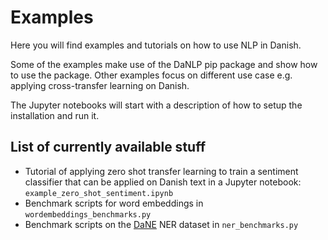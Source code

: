 Examples
========

Here you will find examples and tutorials on how to use NLP in Danish.

Some of the examples make use of the DaNLP pip package and show how to use the 
package. Other examples focus on different use case e.g. applying cross-transfer 
learning on Danish. 

The Jupyter notebooks will start with a description of how to setup the 
installation and run it.      


## List of currently available stuff

-  Tutorial of applying zero shot transfer learning to train a sentiment 
   classifier that can be applied on Danish text in a Jupyter notebook:
   `example_zero_shot_sentiment.ipynb`
-  Benchmark scripts for word embeddings in `wordembeddings_benchmarks.py`
-  Benchmark scripts on the
   [DaNE](https://github.com/alexandrainst/danlp/blob/master/docs/datasets.md#danish-dependency-treebank) 
   NER dataset in `ner_benchmarks.py`


